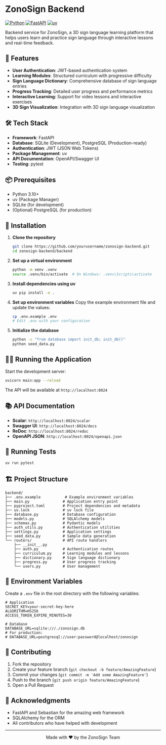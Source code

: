 # ZonoSign Backend

[![Python](https://img.shields.io/badge/python-3.10+-blue.svg)](https://www.python.org/downloads/)
[![FastAPI](https://img.shields.io/badge/FastAPI-0.104.0-009688.svg?logo=fastapi)](https://fastapi.tiangolo.com/)
[![uv](https://img.shields.io/badge/uv-Package%20Manager-FFD43B.svg?logo=python&logoColor=blue)](https://github.com/astral-sh/uv)

Backend service for ZonoSign, a 3D sign language learning platform that helps users learn and practice sign language through interactive lessons and real-time feedback.

## 🚀 Features

- **User Authentication**: JWT-based authentication system
- **Learning Modules**: Structured curriculum with progressive difficulty
- **Sign Language Dictionary**: Comprehensive database of sign language entries
- **Progress Tracking**: Detailed user progress and performance metrics
- **Interactive Learning**: Support for video lessons and interactive exercises
- **3D Sign Visualization**: Integration with 3D sign language visualization

## 🛠️ Tech Stack

- **Framework**: FastAPI
- **Database**: SQLite (Development), PostgreSQL (Production-ready)
- **Authentication**: JWT (JSON Web Tokens)
- **Package Management**: uv
- **API Documentation**: OpenAPI/Swagger UI
- **Testing**: pytest

## 📦 Prerequisites

- Python 3.10+
- uv (Package Manager)
- SQLite (for development)
- (Optional) PostgreSQL (for production)

## 🚀 Installation

1. **Clone the repository**
   ```bash
   git clone https://github.com/yourusername/zonosign-backend.git
   cd zonosign-backend/backend
   ```

2. **Set up a virtual environment**
   ```bash
   python -m venv .venv
   source .venv/bin/activate  # On Windows: .venv\Scripts\activate
   ```

3. **Install dependencies using uv**
   ```bash
   uv pip install -e .
   ```

4. **Set up environment variables**
   Copy the example environment file and update the values:
   ```bash
   cp .env.example .env
   # Edit .env with your configuration
   ```

5. **Initialize the database**
   ```bash
   python -c "from database import init_db; init_db()"
   python seed_data.py
   ```

## 🏃‍♂️ Running the Application

Start the development server:
```bash
uvicorn main:app --reload
```

The API will be available at `http://localhost:8024`

## 📚 API Documentation

- **Scalar**: `http://localhost:8024/scalar`
- **Swagger UI**: `http://localhost:8024/docs`
- **ReDoc**: `http://localhost:8024/redoc`
- **OpenAPI JSON**: `http://localhost:8024/openapi.json`

## 🧪 Running Tests

```bash
uv run pytest
```

## 🏗️ Project Structure

```
backend/
├── .env.example           # Example environment variables
├── main.py               # Application entry point
├── pyproject.toml        # Project dependencies and metadata
├── uv.lock               # uv lock file
├── database.py           # Database configuration
├── models.py             # SQLAlchemy models
├── schemas.py            # Pydantic models
├── auth_utils.py         # Authentication utilities
├── settings.py           # Application settings
├── seed_data.py          # Sample data generation
└── routers/              # API route handlers
    ├── __init__.py
    ├── auth.py           # Authentication routes
    ├── curriculum.py     # Learning modules and lessons
    ├── dictionary.py     # Sign language dictionary
    ├── progress.py       # User progress tracking
    └── users.py          # User management
```

## 🔐 Environment Variables

Create a `.env` file in the root directory with the following variables:

```env
# Application
SECRET_KEY=your-secret-key-here
ALGORITHM=HS256
ACCESS_TOKEN_EXPIRE_MINUTES=30

# Database
DATABASE_URL=sqlite:///./zonosign.db
# For production:
# DATABASE_URL=postgresql://user:password@localhost/zonosign
```

## 🤝 Contributing

1. Fork the repository
2. Create your feature branch (`git checkout -b feature/AmazingFeature`)
3. Commit your changes (`git commit -m 'Add some AmazingFeature'`)
4. Push to the branch (`git push origin feature/AmazingFeature`)
5. Open a Pull Request

## 🙏 Acknowledgments

- FastAPI and Sebastian for the amazing web framework
- SQLAlchemy for the ORM
- All contributors who have helped with development

---

<div align="center">
  Made with ❤️ by the ZonoSign Team
</div>

